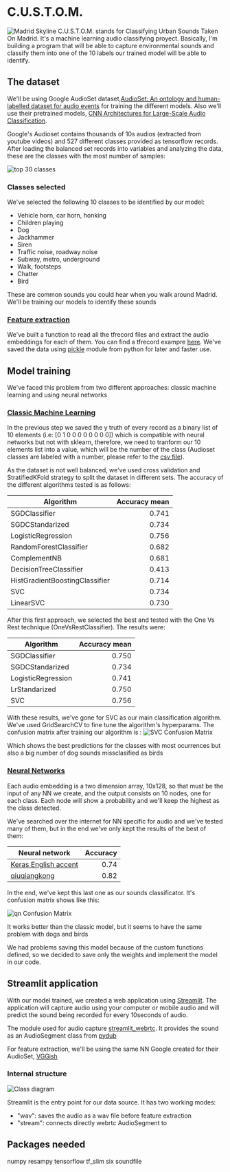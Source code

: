 # C.U.S.T.O.M.

![Madrid Skyline](images/MadridSkyline.jpg)
C.U.S.T.O.M. stands for Classifying Urban Sounds Taken On Madrid. It's a machine learning audio classifying proyect. Basically, I'm building a program that will be able to capture environmental sounds and classify them into one of the 10 labels our trained model will be able to identify.

## The dataset
We'll be using Google AudioSet dataset,[AudioSet: An ontology and human-labelled dataset for audio events](https://creativecommons.org/licenses/by-sa/4.0/) for training the different models. Also we'll use their pretrained models, [CNN Architectures for Large-Scale Audio Classification](https://research.google.com/pubs/pub45611.html).

Google's Audioset contains thousands of 10s audios (extracted from youtube videos) and 527 different classes provided as tensorflow records. After loading the balanced set records into variables and analyzing the data, these are the classes with the most number of samples:

![top 30 classes](images/top30classes.png)

### Classes selected
We've selected the following 10 classes to be identified by our model:

- Vehicle horn, car horn, honking
- Children playing
- Dog
- Jackhammer
- Siren
- Traffic noise, roadway noise
- Subway, metro, underground
- Walk, footsteps
- Chatter
- Bird

These are common sounds you could hear when you walk around Madrid. We'll be training our models to identify these sounds

### [Feature extraction](data_preparation/01.-%20extract_features.ipynb)
We've built a function to read all the tfrecord files and extract the audio embeddings for each of them. You can find a tfrecord exampre [here](https://research.google.com/audioset/download.html). We've saved the data using [pickle](https://docs.python.org/3/library/pickle.html) module from python for later and faster use.

## Model training
We've faced this problem from two different approaches: classic machine learning and using neural networks

### [Classic Machine Learning](data_preparation/03.-%20classic_ML_classification.ipynb)

In the previous step we saved the y truth  of every record as a binary list of 10 elements (i.e: [0 1 0 0 0 0 0 0 0 0]) which is compatible with neural networks but not with sklearn, therefore, we need to tranform our 10 elements list into a value, which will be the number of the class (Audioset classes are labeled with a number, please refer to the [csv file](http://storage.googleapis.com/us_audioset/youtube_corpus/v1/csv/class_labels_indices.csv)).

As the dataset is not well balanced, we've used cross validation and StratifiedKFold strategy to split the dataset in different sets. The accuracy of the different algorithms tested is as follows:

| Algorithm                      | Accuracy mean |
| ------------------------------ | ------------: |
| SGDClassifier                  |         0.741 |
| SGDCStandarized                |         0.734 |
| LogisticRegression             |         0.756 |
| RandomForestClassifier         |         0.682 |
| ComplementNB                   |         0.681 |
| DecisionTreeClassifier         |         0.413 |
| HistGradientBoostingClassifier |         0.714 |
| SVC                            |         0.734 |
| LinearSVC                      |         0.730 |

After this first approach, we selected the best and tested with the One Vs Rest technique (OneVsRestClassifier). The results were:

| Algorithm          | Accuracy mean |
| ------------------ | ------------: |
| SGDClassifier      |         0.750 |
| SGDCStandarized    |         0.734 |
| LogisticRegression |         0.741 |
| LrStandarized      |         0.750 |
| SVC                |         0.756 |

With these results, we've gone for SVC as our main classification algorithm. We've used GridSearchCV to fine tune the algorithm's hyperparams. The confusion matrix after training our algorithm is :
![SVC Confusion Matrix](images/SVC_confusion_matrix.png)

Which shows the best predictions for the classes with most ocurrences but also a big number of dog sounds missclasified as birds

### [Neural Networks](data_preparation/02.-%20neural_networks_classification.ipynb)

Each audio embedding is a two dimension array, 10x128, so that must be the input of any NN we create, and the output consists on 10 nodes, one for each class. Each node will show a probability and we'll keep the highest as the class detected.

We've searched over the internet for NN specific for audio and we've tested many of them, but in the end we've only kept the results of the best of them:

| Neural network                                                                         | Accuracy |
| -------------------------------------------------------------------------------------- | -------: |
| [Keras English accent](https://keras.io/examples/audio/uk_ireland_accent_recognition/) |     0.74 |
| [qiuqiangkong](https://github.com/qiuqiangkong/audioset_classification)                |     0.82 |

In the end, we've kept this last one as our sounds classificator. It's confusion matrix shows like this:

![qn Confusion Matrix](images/qiuqiangkong_confusion_matrix.png)

It works better than the classic model, but it seems to have the same problem with dogs and birds

We had problems saving this model because of the custom functions defined, so we decided to save only the weights and implement the model in our code.

## Streamlit application

With our model trained, we created a web application using [Streamlit](https://streamlit.io). The application will capture audio using your computer or mobile audio and will predict the sound being recorded for every 10seconds of audio.

The module used for audio capture [streamlit_webrtc](https://github.com/whitphx/streamlit-webrtc). It provides the sound as an AudioSegment class from [pydub](https://github.com/jiaaro/pydub)

For feature extraction, we'll be using the same NN Google created for their AudioSet, [VGGish](https://github.com/tensorflow/models/tree/master/research/audioset/vggish)

### Internal structure

![Class diagram](images/application_diagram.png)

Streamlit is the entry point for our data source. It has two working modes:
- "wav": saves the audio as a wav file before feature extraction
- "stream": connects directly webrtc AudioSegment to 

## Packages needed
numpy resampy tensorflow tf_slim six soundfile